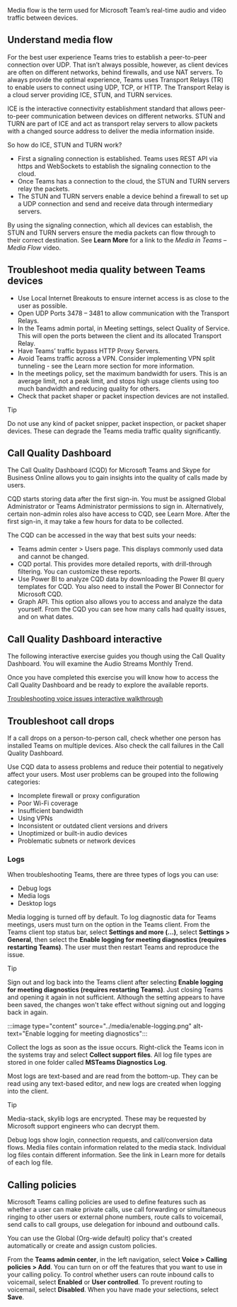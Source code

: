 
Media flow is the term used for Microsoft Team’s real-time audio and video traffic between devices.

## Understand media flow
For the best user experience Teams tries to establish a peer-to-peer connection over UDP. That isn’t always possible, however, as client devices are often on different networks, behind firewalls, and use NAT servers. To always provide the optimal experience, Teams uses Transport Relays (TR) to enable users to connect using UDP, TCP, or HTTP. The Transport Relay is a cloud server providing ICE, STUN, and TURN services.



ICE is the interactive connectivity establishment standard that allows peer-to-peer communication between devices on different networks. STUN and TURN are part of ICE and act as transport relay servers to allow packets with a changed source address to deliver the media information inside.

So how do ICE, STUN and TURN work?

- First a signaling connection is established. Teams uses REST API via https and WebSockets to establish the signaling connection to the cloud.
- Once Teams has a connection to the cloud, the STUN and TURN servers relay the packets.
- The STUN and TURN servers enable a device behind a firewall to set up a UDP connection and send and receive data through intermediary servers.

By using the signaling connection, which all devices can establish, the STUN and TURN servers ensure the media packets can flow through to their correct destination. See **Learn More**  for a link to the *Media in Teams – Media Flow* video.



## Troubleshoot media quality between Teams devices

- Use Local Internet Breakouts to ensure internet access is as close to the user as possible.
- Open UDP Ports 3478 – 3481 to allow communication with the Transport Relays.
- In the Teams admin portal, in Meeting settings, select Quality of Service. This will open the ports between the client and its allocated Transport Relay.
- Have Teams’ traffic bypass HTTP Proxy Servers.
- Avoid Teams traffic across a VPN. Consider implementing VPN split tunneling - see the Learn more section for more information.
- In the meetings policy, set the maximum bandwidth for users. This is an average limit, not a peak limit, and stops high usage clients using too much bandwidth and reducing quality for others.  
- Check that packet shaper or packet inspection devices are not installed.

> [!TIP] 
> Do not use any kind of packet snipper, packet inspection, or packet shaper devices. These can degrade the Teams media traffic quality significantly.

## Call Quality Dashboard

The Call Quality Dashboard (CQD) for Microsoft Teams and Skype for Business Online allows you to gain insights into the quality of calls made by users.

CQD starts storing data after the first sign-in. You must be assigned Global Administrator or Teams Administrator permissions to sign in. Alternatively, certain non-admin roles also have access to CQD, see Learn More. After the first sign-in, it may take a few hours for data to be collected.

The CQD can be accessed in the way that best suits your needs:

- Teams admin center > Users page. This displays commonly used data and cannot be changed.
- CQD portal.  This provides more detailed reports, with drill-through filtering. You can customize these reports.
- Use Power BI to analyze CQD data by downloading the Power BI query templates for CQD. You also need to install the Power BI Connector for Microsoft CQD.
- Graph API. This option also allows you to access and analyze the data yourself.
From the CQD you can see how many calls had quality issues, and on what dates.

## Call Quality Dashboard interactive

The following interactive exercise guides you though using the Call Quality Dashboard. You will examine the Audio Streams Monthly Trend. 

Once you have completed this exercise you will know how to access the Call Quality Dashboard and be ready to explore the available reports.

[Troubleshooting voice issues interactive walkthrough](https://edxinteractivepage.blob.core.windows.net/edxpages/M365%20Troubleshoot/Troubleshooting%20voice%20issues/index.html)

## Troubleshoot call drops

If a call drops on a person-to-person call, check whether one person has installed Teams on multiple devices. Also check the call failures in the Call Quality Dashboard.

Use CQD data to assess problems and reduce their potential to negatively affect your users. Most user problems can be grouped into the following categories:

- Incomplete firewall or proxy configuration
- Poor Wi-Fi coverage
- Insufficient bandwidth
- Using VPNs
- Inconsistent or outdated client versions and drivers
- Unoptimized or built-in audio devices
- Problematic subnets or network devices

### Logs

When troubleshooting Teams, there are three types of logs you can use:
- Debug logs
- Media logs
- Desktop logs

Media logging is turned off by default. To log diagnostic data for Teams meetings, users must turn on the option in the Teams client. From the Teams client top status bar, select **Settings and more (…)**, select **Settings > General**, then select the **Enable logging for meeting diagnostics (requires restarting Teams)**. The user must then restart Teams and reproduce the issue.

> [!TIP] 
> Sign out and log back into the Teams client after selecting **Enable logging for meeting diagnostics (requires restarting Teams)**. Just closing Teams and opening it again in not sufficient. Although the setting appears to have been saved, the changes won't take effect without signing out and logging back in again.

:::image type="content" source="../media/enable-logging.png" alt-text="Enable logging for meeting diagnostics":::

Collect the logs as soon as the issue occurs. Right-click the Teams icon in the systems tray and select **Collect support files**. All log file types are stored in one folder called **MSTeams Diagnostics Log**.

Most logs are text-based and are read from the bottom-up. They can be read using any text-based editor, and new logs are created when logging into the client.

> [!TIP] 
> Media-stack, skylib logs are encrypted. These may be requested by Microsoft support engineers who can decrypt them.

Debug logs show login, connection requests, and call/conversion data flows. Media files contain information related to the media stack. Individual log files contain different information. See the link in Learn more for details of each log file.

## Calling policies

Microsoft Teams calling policies are used to define features such as whether a user can make private calls, use call forwarding or simultaneous ringing to other users or external phone numbers, route calls to voicemail, send calls to call groups, use delegation for inbound and outbound calls.

You can use the Global (Org-wide default) policy that's created automatically or create and assign custom policies.

From the **Teams admin center**, in the left navigation, select **Voice > Calling policies > Add**. You can turn on or off the features that you want to use in your calling policy. To control whether users can route inbound calls to voicemail, select **Enabled** or **User controlled**. To prevent routing to voicemail, select **Disabled**. When you have made your selections, select **Save**.